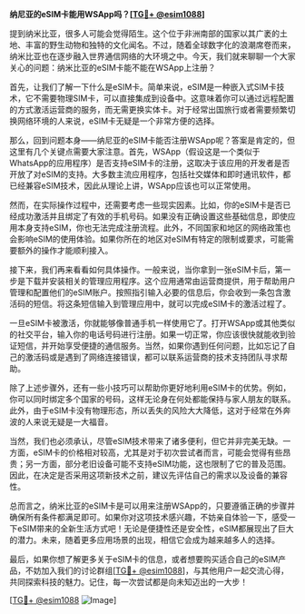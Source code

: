 **纳尼亚的eSIM卡能用WSApp吗？[[TG💪+ @esim1088](https://t.me/s/esim1088)]**

提到纳米比亚，很多人可能会觉得陌生。这个位于非洲南部的国家以其广袤的土地、丰富的野生动物和独特的文化闻名。不过，随着全球数字化的浪潮席卷而来，纳米比亚也在逐步融入世界通信网络的大环境之中。今天，我们就来聊聊一个大家关心的问题：纳米比亚的eSIM卡能不能在WSApp上注册？

首先，让我们了解一下什么是eSIM卡。简单来说，eSIM是一种嵌入式SIM卡技术，它不需要物理SIM卡，可以直接集成到设备中。这意味着你可以通过远程配置的方式激活运营商的服务，而无需更换实体卡。对于经常出国旅行或者需要频繁切换网络环境的人来说，eSIM卡无疑是一个非常方便的选择。

那么，回到问题本身——纳尼亚的eSIM卡能否注册WSApp呢？答案是肯定的，但这里有几个关键点需要大家注意。首先，WSApp（假设这是一个类似于WhatsApp的应用程序）是否支持eSIM卡的注册，这取决于该应用的开发者是否开放了对eSIM的支持。大多数主流应用程序，包括社交媒体和即时通讯软件，都已经兼容eSIM技术，因此从理论上讲，WSApp应该也可以正常使用。

然而，在实际操作过程中，还需要考虑一些现实因素。比如，你的eSIM卡是否已经成功激活并且绑定了有效的手机号码。如果没有正确设置这些基础信息，即使应用本身支持eSIM，你也无法完成注册流程。此外，不同国家和地区的网络政策也会影响eSIM的使用体验。如果你所在的地区对eSIM有特定的限制或要求，可能需要额外的操作才能顺利接入。

接下来，我们再来看看如何具体操作。一般来说，当你拿到一张eSIM卡后，第一步是下载并安装相关的管理应用程序。这个应用通常由运营商提供，用于帮助用户管理和配置他们的eSIM账户。按照指引输入必要的信息后，你会收到一条包含激活码的短信。将这条短信输入到管理应用中，就可以完成eSIM卡的激活过程了。

一旦eSIM卡被激活，你就能够像普通手机一样使用它了。打开WSApp或其他类似的社交平台，输入你的电话号码进行注册。如果一切正常，你应该很快就能收到验证短信，并开始享受便捷的通信服务。当然，如果你遇到任何问题，比如忘记了自己的激活码或是遇到了网络连接错误，都可以联系运营商的技术支持团队寻求帮助。

除了上述步骤外，还有一些小技巧可以帮助你更好地利用eSIM卡的优势。例如，你可以同时绑定多个国家的号码，这样无论身在何处都能保持与家人朋友的联系。此外，由于eSIM卡没有物理形态，所以丢失的风险大大降低，这对于经常在外奔波的人来说无疑是一大福音。

当然，我们也必须承认，尽管eSIM技术带来了诸多便利，但它并非完美无缺。一方面，eSIM卡的价格相对较高，尤其是对于初次尝试者而言，可能会觉得有些昂贵；另一方面，部分老旧设备可能不支持eSIM功能，这也限制了它的普及范围。因此，在决定是否采用这项新技术之前，建议先评估自己的需求以及设备的兼容性。

总而言之，纳米比亚的eSIM卡是可以用来注册WSApp的，只要遵循正确的步骤并确保所有条件都满足即可。如果你对这项技术感兴趣，不妨亲自体验一下，感受一下eSIM带来的全新生活方式吧！无论是便捷性还是安全性，eSIM都展现出了巨大的潜力。未来，随着更多应用场景的出现，相信它会成为越来越多人的选择。

最后，如果你想了解更多关于eSIM卡的信息，或者想要购买适合自己的eSIM产品，不妨加入我们的讨论群组[[TG💪+ @esim1088](https://t.me/s/esim1088)]，与其他用户一起交流心得，共同探索科技的魅力。记住，每一次尝试都是向未知迈出的一大步！

[[TG💪+ @esim1088](https://t.me/s/esim1088) ![Image](https://i.postimg.cc/4NQfJmqS/Snipaste-2025-05-13-00-14-12.png)]